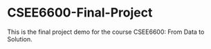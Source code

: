 # CSEE6600-Final-Project
This is the final project demo for the course CSEE6600: From Data to Solution. 
